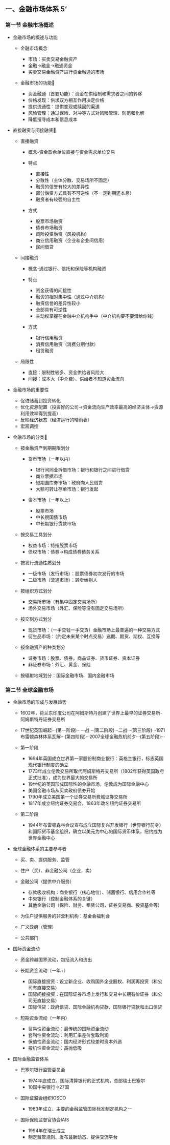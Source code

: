 ## 一、金融市场体系 5‘

### 第一节 金融市场概述

- 金融市场的概述与功能

	- 金融市场概念

		- 市场：买卖交易金融资产
		- 金融->融金->融通资金
		- 买卖交易金融资产进行资金融通的市场

	- 金融市场的功能🌟

		- 资金融通（首要功能）：资金在供给制和需求者之间的转移
		- 价格发现：供求双方相互作用决定价格
		- 提供流通性：提供变现或赎回的渠道
		- 风险管理：通过保险、对冲等方式对风险管理、防范和化解
		- 降低搜寻成本和信息成本

- 直接融资与间接融资🌟

	- 直接融资

		- 概念-资金盈余单位直接与资金需求单位交易
		- 特点

			- 直接性
			- 分散性（主体分散、交易场所不固定）
			- 融资的信誉有较大的差异性
			- 部分融资方式具有不可逆性（不一定到期还本息）
			- 融资者有较强的自主性

		- 方式

			- 股票市场融资
			- 债券市场融资
			- 风险投资融资（风投机构）
			- 商业信用融资（企业和企业间信用）
			- 民间借贷

	- 间接融资

		- 概念-通过银行、信托和保险等机构融资
		- 特点

			- 资金获得的间接性
			- 融资的相对集中性（通过中介机构）
			- 融资信誉的差异性较小
			- 全部具有可逆性
			- 主动权掌握在金融中介机构手中（中介机构要不要借给你钱）

		- 方式

			- 银行信用融资
			- 消费信用融资（消费分期付款）
			- 租赁融资

	- 局限性

		- 直接：限制性较多、资金供给者风险大
		- 间接：成本大（中介费）、供给者不知道资金流向

- 金融市场的重要性

	- 促进储蓄到投资转化
	- 优化资源配置（投资好的公司->资金流向生产效率最高的经济主体->资源利用效率得到提高）
	- 反映经济状态（经济运行的晴雨表）
	- 宏观调控

- 金融市场的分类🌟

	- 按金融资产到期期限划分

		- 货币市场（一年以内）

			- 银行间同业拆借市场：银行和银行之间进行借贷
			- 商业票据市场
			- 短期国库券市场：政府向人民借贷
			- 大额可转让存单市场：银行发起

		- 资本市场（一年以上）

			- 股票市场
			- 中长期国债市场
			- 中长期银行贷款市场

	- 按交易工具划分

		- 权益市场：特指股票市场
		- 债权市场：债券->构成债券债务关系

	- 按发行流通性质划分

		- 一级市场（发行市场）：股票债券初次发行的市场
		- 二级市场（流通市场）：转卖给别人

	- 按组织方式划分

		- 交易所市场（有集中固定交易场所）
		- 场外交易市场（外汇、保险等没有固定交易场所）

	- 按交割方式划分

		- 现货市场：（一手交钱一手交货）金融市场上最普遍的一种交易方式
		- 衍生品市场：（约定未来某个时点交易）远期、期货、期权、互换等

	- 按金融资产的种类划分

		- 证券市场：股票、债券，商品证券、货币证券、资本证券
		- 非证券市场：外汇、黄金、保险

	- 按辐射地域划分：国际金融市场、国内金融市场

### 第二节 全球金融市场

- 金融市场的形成与发展趋势

	- 1602年，荷兰东印度公司在阿姆斯特丹创建了世界上最早的证券交易所-阿姆斯特丹证券交易所
	- 17世纪英国崛起···(第一阶段)···一战···(第二阶段)···二战···(第三阶段)···1971布雷顿森林体系瓦解···(第四阶段)···2007全球金融危机前夕···(第五阶段)···
	- 第一阶段

		- 1694年英国成立世界第一家股份制商业银行：英格兰银行，标志英国现代银行制度的确立
		- 1773年成立伦敦交易所取代阿姆斯特丹交易所（1802年获得英国政府正式批准），成为世界最大的交易所
		- 19世纪的英国形成国际性的金融市场，伦敦成为国际金融中心
		- 美国金融市场从买卖政府债券开始
		- 1790年成立美国第一个证券交易所费城证券交易所
		- 1817年成立纽约证券交易会，1863年改名纽约证券交易所

	- 第二阶段

		- 1944年布雷顿森林会议宣布成立国际复兴开发银行（世界银行前身）和国际货币基金组织，确立以美元为中心的国际货币体系，纽约成为世界金融中心

- 全球金融体系的主要参与者

	- 买、卖、提供服务、监管
	- 住户（买）、非金融公司（企业，卖）
	- 金融公司（提供中介服务）

		- 存款吸收机构：商业银行（核心地位）、储蓄银行、信用合作社等
		- 中央银行（控制金融体系的关键）
		- 其他金融公司（保险、财务、租赁公司，证券交易商、投资基金等）

	- 为住户提供服务的非营利机构：基金会福利会
	- 广义政府（管理）
	- 公共部门

- 国际资金流动

	- 资金跨越国界流动，包括流入和流出
	- 长期资金流动（一年+）

		- 国际直接投资：设立新企业、收购国外企业股权、利润再投资（和公司有直接交易）
		- 国际间接投资：在国际证券市场上发行和交易中长期有价证券（和公司无直接交易）
		- 国际信贷：政府信贷、国际金融机构贷款、国际银行贷款和出口信贷

	- 短期资金流动（一年内）

		- 贸易性资金流动：最传统的国际资金流动
		- 套利性资金流动：利用汇率差价套取利润
		- 保值性资金流动：国内经济形式较差时资本外逃
		- 投机性资金流动：高抛低吸

- 国际金融监管体系

	- 巴塞尔银行监管委员会

		- 1974年底成立，国际清算银行的正式机构，总部瑞士巴塞尔
		- 10国中央银行->27国

	- 国际证监会组织IOSCO

		- 1983年成立，主要的金融监管国际标准制定机构之一

	- 国际保险监督官协会IAIS

		- 1994年在瑞士成立
		- 制定监管规则、发布最新动态、提供交流平台

